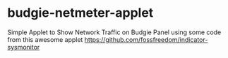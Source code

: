 # budgie-netmeter-applet

Simple Applet to Show Network Traffic on Budgie Panel
using some code from this awesome applet https://github.com/fossfreedom/indicator-sysmonitor 
